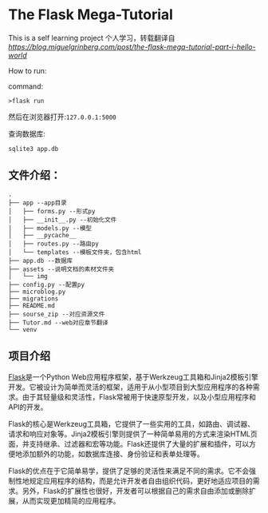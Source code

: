 # The Flask Mega-Tutorial

This is a self learning project
个人学习，转载翻译自 _https://blog.miguelgrinberg.com/post/the-flask-mega-tutorial-part-i-hello-world_

How to run:

command:
```Shell
>flask run
```
然后在浏览器打开:`127.0.0.1:5000`


查询数据库:

```
sqlite3 app.db
```


## 文件介绍：

```Shell
.
├── app --app目录
│   ├── forms.py --形式py
│   ├── __init__.py --初始化文件
│   ├── models.py --模型
│   ├── __pycache__
│   ├── routes.py --路由py
│   └── templates --模板文件夹，包含html
├── app.db --数据库
├── assets --说明文档的素材文件夹
│   └── img
├── config.py --配置py
├── microblog.py 
├── migrations
├── README.md
├── sourse_zip --对应资源文件
├── Tutor.md --web对应章节翻译
└── venv

```

## 项目介绍
[Flask](https://flask.palletsprojects.com/en/2.2.x/)是一个Python Web应用程序框架，基于Werkzeug工具箱和Jinja2模板引擎开发。它被设计为简单而灵活的框架，适用于从小型项目到大型应用程序的各种需求。由于其轻量级和灵活性，Flask常被用于快速原型开发，以及小型应用程序和API的开发。

Flask的核心是Werkzeug工具箱，它提供了一些实用的工具，如路由、调试器、请求和响应对象等。Jinja2模板引擎则提供了一种简单易用的方式来渲染HTML页面，并支持继承、过滤器和宏等功能。Flask还提供了大量的扩展和插件，可以方便地添加额外的功能，如数据库连接、身份验证和表单处理等。

Flask的优点在于它简单易学，提供了足够的灵活性来满足不同的需求。它不会强制性地规定应用程序的结构，而是允许开发者自由组织代码，更好地适应项目的需求。另外，Flask的扩展性也很好，开发者可以根据自己的需求自由添加或删除扩展，从而实现更加精简的应用程序。
